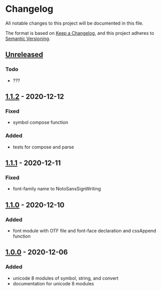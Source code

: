 # Changelog
All notable changes to this project will be documented in this file.

The format is based on [Keep a Changelog](https://keepachangelog.com/en/1.0.0/),
and this project adheres to [Semantic Versioning](https://semver.org/spec/v2.0.0.html).

## [Unreleased]
### Todo
- ???

## [1.1.2] - 2020-12-12
### Fixed
- symbol compose function

### Added
- tests for compose and parse

## [1.1.1] - 2020-12-11
### Fixed
- font-family name to NotoSansSignWriting

## [1.1.0] - 2020-12-10
### Added
- font module with OTF file and font-face declaration and cssAppend function

## [1.0.0] - 2020-12-06
### Added
- unicode 8 modules of symbol, string, and convert
- documentation for unicode 8 modules



[Unreleased]: https://github.com/sutton-signwriting/unicode8/compare/v1.1.2...HEAD
[1.1.2]: https://github.com/sutton-signwriting/unicode8/releases/tag/v1.1.2
[1.1.1]: https://github.com/sutton-signwriting/unicode8/releases/tag/v1.1.1
[1.1.0]: https://github.com/sutton-signwriting/unicode8/releases/tag/v1.1.0
[1.0.0]: https://github.com/sutton-signwriting/unicode8/releases/tag/v1.0.0
